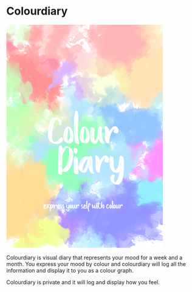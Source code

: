 # Colourdiary

![](readme.png)

Colourdiary is visual diary that represents your mood for a week and a month. You express your mood by colour 
and colourdiary will log all the information and display it to you as a colour graph. 

Colourdiary is private and it will log and display how you feel. 

